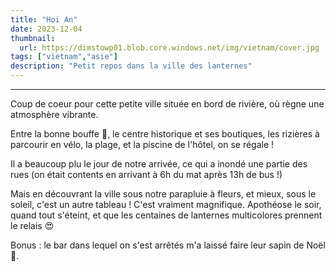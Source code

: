 ```yaml
---
title: "Hoi An"
date: 2023-12-04
thumbnail:
  url: https://dimstowp01.blob.core.windows.net/img/vietnam/cover.jpg
tags: ["vietnam","asie"]
description: "Petit repos dans la ville des lanternes"
---
```

---

Coup de coeur pour cette petite ville située en bord de rivière, où règne une atmosphère vibrante.

Entre la bonne bouffe 🍜, le centre historique et ses boutiques, les rizières à parcourir en vélo, la plage, et la piscine de l'hôtel, on se régale !

Il a beaucoup plu le jour de notre arrivée, ce qui a inondé une partie des rues (on était contents en arrivant à 6h du mat après 13h de bus !)

Mais en découvrant la ville sous notre parapluie à fleurs, et mieux, sous le soleil, c'est un autre tableau ! C'est vraiment magnifique. Apothéose le soir, quand tout s'éteint, et que les centaines de lanternes multicolores prennent le relais 😍

Bonus : le bar dans lequel on s'est arrêtés m'a laissé faire leur sapin de Noël 🎄.

